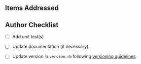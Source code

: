 ## Items Addressed
<!-- Include description and link to resolved issue(s) here. -->

## Author Checklist
- [ ] Add unit test(s)
- [ ] Update documentation (if necessary)
- [ ] Update version in `version.rb` following [versioning guidelines](https://github.com/LaunchPadLab/opex-public/blob/master/gists/gem-guidelines.md#pull-requests-and-deployments)

